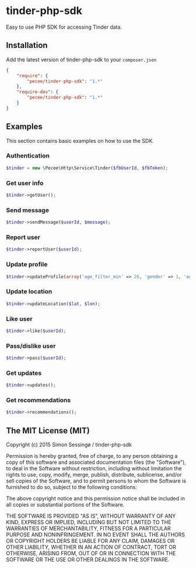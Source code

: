 # tinder-php-sdk
Easy to use PHP SDK for accessing Tinder data.

## Installation
Add the latest version of tinder-php-sdk to your ```composer.json```

```json
{
    "require": {
        "pecee/tinder-php-sdk": "1.*"
    },
    "require-dev": {
        "pecee/tinder-php-sdk": "1.*"
    }
}
```

## Examples

This section contains basic examples on how to use the SDK.

### Authentication

```php
$tinder = new \Pecee\Http\Service\Tinder($fbUserId, $fbToken);
```

### Get user info

```php
$tinder->getUser();
```

### Send message

```php
$tinder->sendMessage($userId, $message);
```

### Report user

```php
$tinder->reportUser($userId);
```

### Update profile

```php
$tinder->updateProfile(array('age_filter_min' => 26, 'gender' => 1, 'age_filter_max' => 18, 'distance_filter' => 14);
```

### Update location

```php
$tinder->updateLocation($lat, $lon);
```

### Like user

```php
$tinder->like($userId);
```

### Pass/dislike user

```php
$tinder->pass($userId);
```

### Get updates

```php
$tinder->updates();
```

### Get recommendations 

```php
$tinder->recommendations();
```

## The MIT License (MIT)

Copyright (c) 2015 Simon Sessingø / tinder-php-sdk

Permission is hereby granted, free of charge, to any person obtaining a copy
of this software and associated documentation files (the "Software"), to deal
in the Software without restriction, including without limitation the rights
to use, copy, modify, merge, publish, distribute, sublicense, and/or sell
copies of the Software, and to permit persons to whom the Software is
furnished to do so, subject to the following conditions:

The above copyright notice and this permission notice shall be included in all
copies or substantial portions of the Software.

THE SOFTWARE IS PROVIDED "AS IS", WITHOUT WARRANTY OF ANY KIND, EXPRESS OR
IMPLIED, INCLUDING BUT NOT LIMITED TO THE WARRANTIES OF MERCHANTABILITY,
FITNESS FOR A PARTICULAR PURPOSE AND NONINFRINGEMENT. IN NO EVENT SHALL THE
AUTHORS OR COPYRIGHT HOLDERS BE LIABLE FOR ANY CLAIM, DAMAGES OR OTHER
LIABILITY, WHETHER IN AN ACTION OF CONTRACT, TORT OR OTHERWISE, ARISING FROM,
OUT OF OR IN CONNECTION WITH THE SOFTWARE OR THE USE OR OTHER DEALINGS IN THE
SOFTWARE.
